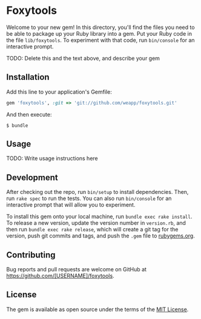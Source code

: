 # Foxytools

Welcome to your new gem! In this directory, you'll find the files you need to be able to package up your Ruby library into a gem. Put your Ruby code in the file `lib/foxytools`. To experiment with that code, run `bin/console` for an interactive prompt.

TODO: Delete this and the text above, and describe your gem

## Installation

Add this line to your application's Gemfile:

```ruby
gem 'foxytools', :git => 'git://github.com/weapp/foxytools.git'
```

And then execute:

    $ bundle

## Usage

TODO: Write usage instructions here

## Development

After checking out the repo, run `bin/setup` to install dependencies. Then, run `rake spec` to run the tests. You can also run `bin/console` for an interactive prompt that will allow you to experiment.

To install this gem onto your local machine, run `bundle exec rake install`. To release a new version, update the version number in `version.rb`, and then run `bundle exec rake release`, which will create a git tag for the version, push git commits and tags, and push the `.gem` file to [rubygems.org](https://rubygems.org).

## Contributing

Bug reports and pull requests are welcome on GitHub at https://github.com/[USERNAME]/foxytools.


## License

The gem is available as open source under the terms of the [MIT License](http://opensource.org/licenses/MIT).

